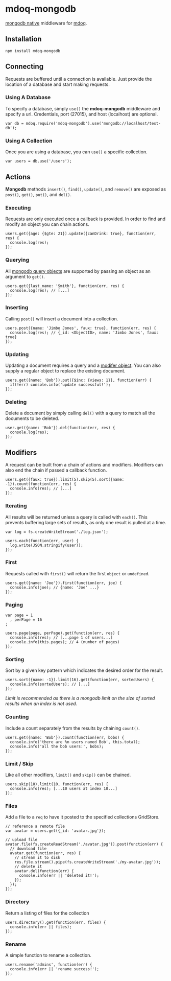 # mdoq-mongodb

[mongodb native](https://github.com/christkv/node-mongodb-native) middleware for [mdoq](https://github.com/ritch/mdoq).

## Installation

    npm install mdoq-mongodb

## Connecting

Requests are buffered until a connection is available. Just provide the location of a database and start making requests.

### Using A Database

To specify a database, simply `use()` the **mdoq-mongodb** middleware and specify a url. Credentials, port (27015), and host (localhost) are optional. 

    var db = mdoq.require('mdoq-mongodb').use('mongodb://localhost/test-db');

### Using A Collection

Once you are using a database, you can `use()` a specific collection.

    var users = db.use('/users');
    
## Actions

**Mongodb** methods `insert()`, `find()`, `update()`, and `remove()` are exposed as `post()`, `get()`, `put()`, and `del()`.

### Executing

Requests are only executed once a callback is provided. In order to find and modify an object you can chain actions.

    users.get({age: {$gte: 21}).update({canDrink: true}, function(err, res) {
      console.log(res);
    });

### Querying

All [mongodb query objects](http://www.mongodb.org/display/DOCS/Querying#Querying-QueryExpressionObjects) are supported by passing an object as an argument to `get()`.

    users.get({last_name: 'Smith'}, function(err, res) {
      console.log(res); // [...]
    });

### Inserting

Calling `post()` will insert a document into a collection.

    users.post({name: 'Jimbo Jones', faux: true}, function(err, res) {
      console.log(res); // {_id: <ObjectID>, name: 'Jimbo Jones', faux: true}
    });

### Updating

Updating a document requires a query and a [modifer object](http://www.mongodb.org/display/DOCS/Updating). You can also supply a regular object to replace the existing document.

    users.get({name: 'Bob'}).put({$inc: {views: 1}}, function(err) {
      if(!err) console.info('update successful!');
    });
    
### Deleting

Delete a document by simply calling `del()` with a query to match all the documents to be deleted.

    user.get({name: 'Bob'}).del(function(err, res) {
      console.log(res);
    });
    
## Modifiers

A request can be built from a chain of actions and modifiers. Modifiers can also end the chain if passed a callback function.

    users.get({faux: true}).limit(5).skip(5).sort({name: -1}).count(function(err, res) {
      console.info(res); // [...]
    });

### Iterating

All results will be returned unless a query is called with `each()`. This prevents buffering large sets of results, as only one result is pulled at a time.

    var log = fs.createWriteStream('./log.json');

    users.each(function(err, user) {
      log.write(JSON.stringify(user));
    });

### First

Requests called with `first()` will return the first `object` or `undefined`.

    users.get({name: 'Joe'}).first(function(err, joe) {
      console.info(joe); // {name: 'Joe' ...}
    });

### Paging

    var page = 1
      , perPage = 16
    ;
    
    users.page(page, perPage).get(function(err, res) {
      console.info(res); // [...page 1 of users...]
      console.info(this.pages); // 4 (number of pages)
    });

### Sorting

Sort by a given key pattern which indicates the desired order for the result.
  
    users.sort({name: -1}).limit(16).get(function(err, sortedUsers) {
      console.info(sortedUsers); // [...]
    });

_Limit is recommended as there is a mongodb limit on the size of sorted results when an index is not used._

### Counting

Include a count separately from the results by chaining `count()`.

    users.get({name: 'Bob'}).count(function(err, bobs) {
      console.info('there are %n users named Bob', this.total);
      console.info('all the bob users:', bobs);
    });

### Limit / Skip

Like all other modifiers, `limit()` and `skip()` can be chained.

    users.skip(10).limit(10, function(err, res) {
      console.info(res); [...10 users at index 10...]
    });
    
### Files

Add a file to a `req` to have it posted to the specified collections GridStore.
    
    // reference a remote file
    var avatar = users.get({_id: 'avatar.jpg'});
  
    // upload file
    avatar.file(fs.createReadStream('./avatar.jpg')).post(function(err) {
      // download file
      avatar.get(function(err, res) {
        // stream it to disk
        res.file.stream().pipe(fs.createWriteStream('./my-avatar.jpg'));
        // delete it
        avatar.del(function(err) {
          console.info(err || 'deleted it!');
        });
      });
    });
    
### Directory

Return a listing of files for the collection

    users.directory().get(function(err, files) {
      console.info(err || files);
    });

### Rename

A simple function to rename a collection.

    users.rename('admins', function(err) {
      console.info(err || 'rename success!');
    });

























